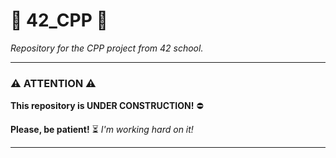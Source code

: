 # 🚀 **42_CPP** 🚀
*Repository for the CPP project from 42 school.*

---

### ⚠️ **ATTENTION** ⚠️

**This repository is UNDER CONSTRUCTION!** ⛔

**Please, be patient!** ⏳ *I'm working hard on it!*

---
